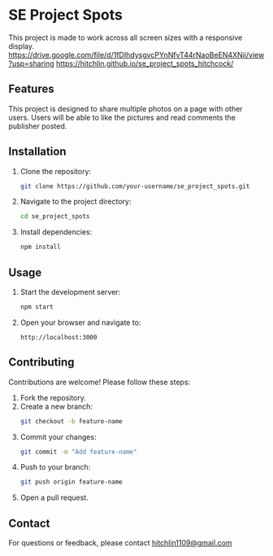 # SE Project Spots

This project is made to work across all screen sizes with a responsive display.
https://drive.google.com/file/d/1fDIhdysgvcPYnNfvT44rNaoBeEN4XNii/view?usp=sharing
https://hitchlin.github.io/se_project_spots_hitchcock/

## Features

This project is designed to share multiple photos on a page with other users. Users will be able to like the pictures and read comments the publisher posted.

## Installation

1. Clone the repository:
   ```bash
   git clone https://github.com/your-username/se_project_spots.git
   ```
2. Navigate to the project directory:
   ```bash
   cd se_project_spots
   ```
3. Install dependencies:
   ```bash
   npm install
   ```

## Usage

1. Start the development server:
   ```bash
   npm start
   ```
2. Open your browser and navigate to:
   ```
   http://localhost:3000
   ```

## Contributing

Contributions are welcome! Please follow these steps:

1. Fork the repository.
2. Create a new branch:
   ```bash
   git checkout -b feature-name
   ```
3. Commit your changes:
   ```bash
   git commit -m "Add feature-name"
   ```
4. Push to your branch:
   ```bash
   git push origin feature-name
   ```
5. Open a pull request.

## Contact

For questions or feedback, please contact hitchlin1109@gmail.com
